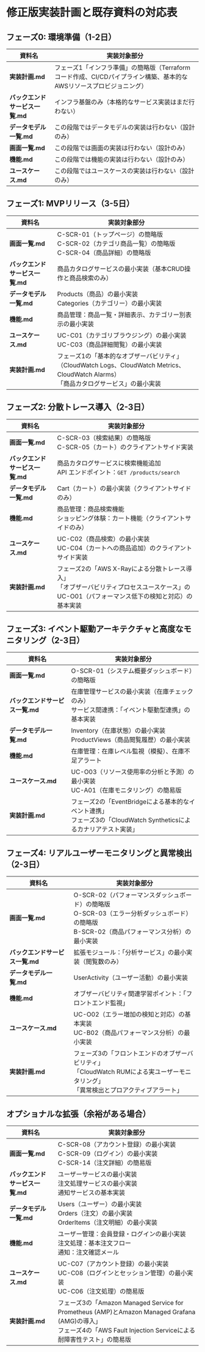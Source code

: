 # 修正版実装計画と既存資料の対応表

## フェーズ0: 環境準備（1-2日）

| 資料名 | 実装対象部分 |
|--------|-------------|
| **実装計画.md** | フェーズ1「インフラ準備」の簡略版（Terraformコード作成、CI/CDパイプライン構築、基本的なAWSリソースプロビジョニング） |
| **バックエンドサービス一覧.md** | インフラ基盤のみ（本格的なサービス実装はまだ行わない） |
| **データモデル一覧.md** | この段階ではデータモデルの実装は行わない（設計のみ） |
| **画面一覧.md** | この段階では画面の実装は行わない（設計のみ） |
| **機能.md** | この段階では機能の実装は行わない（設計のみ） |
| **ユースケース.md** | この段階ではユースケースの実装は行わない（設計のみ） |

## フェーズ1: MVPリリース（3-5日）

| 資料名 | 実装対象部分 |
|--------|-------------|
| **画面一覧.md** | C-SCR-01（トップページ）の簡略版<br>C-SCR-02（カテゴリ商品一覧）の簡略版<br>C-SCR-04（商品詳細）の簡略版 |
| **バックエンドサービス一覧.md** | 商品カタログサービスの最小実装（基本CRUD操作と商品検索のみ） |
| **データモデル一覧.md** | Products（商品）の最小実装<br>Categories（カテゴリー）の最小実装 |
| **機能.md** | 商品管理：商品一覧・詳細表示、カテゴリー別表示の最小実装 |
| **ユースケース.md** | UC-C01（カテゴリブラウジング）の最小実装<br>UC-C03（商品詳細閲覧）の最小実装 |
| **実装計画.md** | フェーズ1の「基本的なオブザーバビリティ」（CloudWatch Logs、CloudWatch Metrics、CloudWatch Alarms）<br>「商品カタログサービス」の最小実装 |

## フェーズ2: 分散トレース導入（2-3日）

| 資料名 | 実装対象部分 |
|--------|-------------|
| **画面一覧.md** | C-SCR-03（検索結果）の簡略版<br>C-SCR-05（カート）のクライアントサイド実装 |
| **バックエンドサービス一覧.md** | 商品カタログサービスに検索機能追加<br>API エンドポイント：`GET /products/search` |
| **データモデル一覧.md** | Cart（カート）の最小実装（クライアントサイドのみ） |
| **機能.md** | 商品管理：商品検索機能<br>ショッピング体験：カート機能（クライアントサイドのみ） |
| **ユースケース.md** | UC-C02（商品検索）の最小実装<br>UC-C04（カートへの商品追加）のクライアントサイド実装 |
| **実装計画.md** | フェーズ2の「AWS X-Rayによる分散トレース導入」<br>「オブザーバビリティプロセスユースケース」のUC-O01（パフォーマンス低下の検知と対応）の基本実装 |

## フェーズ3: イベント駆動アーキテクチャと高度なモニタリング（2-3日）

| 資料名 | 実装対象部分 |
|--------|-------------|
| **画面一覧.md** | O-SCR-01（システム概要ダッシュボード）の簡略版 |
| **バックエンドサービス一覧.md** | 在庫管理サービスの最小実装（在庫チェックのみ）<br>サービス間連携：「イベント駆動型連携」の基本実装 |
| **データモデル一覧.md** | Inventory（在庫状態）の最小実装<br>ProductViews（商品閲覧履歴）の最小実装 |
| **機能.md** | 在庫管理：在庫レベル監視（模擬）、在庫不足アラート |
| **ユースケース.md** | UC-O03（リソース使用率の分析と予測）の最小実装<br>UC-A01（在庫モニタリング）の簡易版 |
| **実装計画.md** | フェーズ2の「EventBridgeによる基本的なイベント連携」<br>フェーズ3の「CloudWatch Syntheticsによるカナリアテスト実装」 |

## フェーズ4: リアルユーザーモニタリングと異常検出（2-3日）

| 資料名 | 実装対象部分 |
|--------|-------------|
| **画面一覧.md** | O-SCR-02（パフォーマンスダッシュボード）の簡略版<br>O-SCR-03（エラー分析ダッシュボード）の簡略版<br>B-SCR-02（商品パフォーマンス分析）の最小実装 |
| **バックエンドサービス一覧.md** | 拡張モジュール：「分析サービス」の最小実装（閲覧数のみ） |
| **データモデル一覧.md** | UserActivity（ユーザー活動）の最小実装 |
| **機能.md** | オブザーバビリティ関連学習ポイント：「フロントエンド監視」 |
| **ユースケース.md** | UC-O02（エラー増加の検知と対応）の基本実装<br>UC-B02（商品パフォーマンス分析）の最小実装 |
| **実装計画.md** | フェーズ3の「フロントエンドのオブザーバビリティ」<br>「CloudWatch RUMによる実ユーザーモニタリング」<br>「異常検出とプロアクティブアラート」 |

## オプショナルな拡張（余裕がある場合）

| 資料名 | 実装対象部分 |
|--------|-------------|
| **画面一覧.md** | C-SCR-08（アカウント登録）の最小実装<br>C-SCR-09（ログイン）の最小実装<br>C-SCR-14（注文詳細）の簡易版 |
| **バックエンドサービス一覧.md** | ユーザーサービスの最小実装<br>注文処理サービスの最小実装<br>通知サービスの基本実装 |
| **データモデル一覧.md** | Users（ユーザー）の最小実装<br>Orders（注文）の最小実装<br>OrderItems（注文明細）の最小実装 |
| **機能.md** | ユーザー管理：会員登録・ログインの最小実装<br>注文処理：基本注文フロー<br>通知：注文確認メール |
| **ユースケース.md** | UC-C07（アカウント登録）の最小実装<br>UC-C08（ログインとセッション管理）の最小実装<br>UC-C06（注文処理）の簡易版 |
| **実装計画.md** | フェーズ3の「Amazon Managed Service for Prometheus (AMP)とAmazon Managed Grafana (AMG)の導入」<br>フェーズ4の「AWS Fault Injection Serviceによる耐障害性テスト」の簡易版 |

